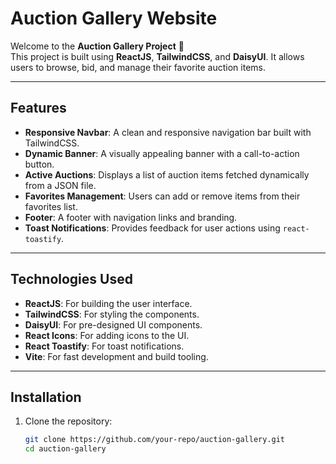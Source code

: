 # Auction Gallery Website

Welcome to the **Auction Gallery Project** 🎯  
This project is built using **ReactJS**, **TailwindCSS**, and **DaisyUI**. It allows users to browse, bid, and manage their favorite auction items.

---

## Features

- **Responsive Navbar**: A clean and responsive navigation bar built with TailwindCSS.
- **Dynamic Banner**: A visually appealing banner with a call-to-action button.
- **Active Auctions**: Displays a list of auction items fetched dynamically from a JSON file.
- **Favorites Management**: Users can add or remove items from their favorites list.
- **Footer**: A footer with navigation links and branding.
- **Toast Notifications**: Provides feedback for user actions using `react-toastify`.

---

## Technologies Used

- **ReactJS**: For building the user interface.
- **TailwindCSS**: For styling the components.
- **DaisyUI**: For pre-designed UI components.
- **React Icons**: For adding icons to the UI.
- **React Toastify**: For toast notifications.
- **Vite**: For fast development and build tooling.

---

## Installation

1. Clone the repository:
   ```bash
   git clone https://github.com/your-repo/auction-gallery.git
   cd auction-gallery
   ```


